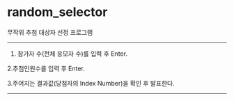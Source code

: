 # random_selector
무작위 추첨 대상자 선정 프로그램

*************************************************************

1. 참가자 수(전체 응모자 수)를 입력 후 Enter.

2.추첨인원수를 입력 후 Enter.

3.주어지는 결과값(당첨자의 Index Number)을 확인 후 발표한다.

*************************************************************
